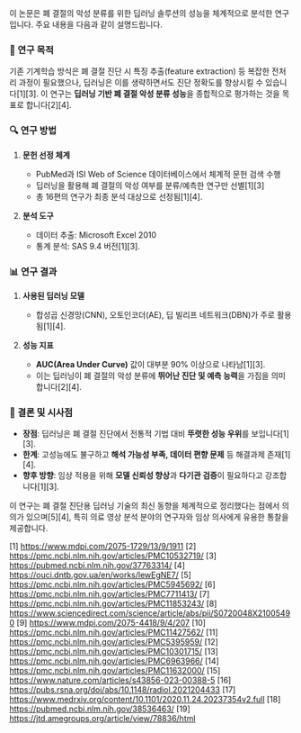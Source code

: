 이 논문은 폐 결절의 악성 분류를 위한 딥러닝 솔루션의 성능을 체계적으로 분석한 연구입니다. 주요 내용을 다음과 같이 설명드립니다.

### 📌 연구 목적  
기존 기계학습 방식은 폐 결절 진단 시 특징 추출(feature extraction) 등 복잡한 전처리 과정이 필요했으나, 딥러닝은 이를 생략하면서도 진단 정확도를 향상시킬 수 있습니다[1][3]. 이 연구는 **딥러닝 기반 폐 결절 악성 분류 성능**을 종합적으로 평가하는 것을 목표로 합니다[2][4].

### 🔍 연구 방법  
1. **문헌 선정 체계**  
   - PubMed과 ISI Web of Science 데이터베이스에서 체계적 문헌 검색 수행  
   - 딥러닝을 활용해 폐 결절의 악성 여부를 분류/예측한 연구만 선별[1][3]  
   - 총 16편의 연구가 최종 분석 대상으로 선정됨[1][4].

2. **분석 도구**  
   - 데이터 추출: Microsoft Excel 2010  
   - 통계 분석: SAS 9.4 버전[1][3].

### 📊 연구 결과  
1. **사용된 딥러닝 모델**  
   - 합성곱 신경망(CNN), 오토인코더(AE), 딥 빌리프 네트워크(DBN)가 주로 활용됨[1][4].

2. **성능 지표**  
   - **AUC(Area Under Curve)** 값이 대부분 90% 이상으로 나타남[1][3].  
   - 이는 딥러닝이 폐 결절의 악성 분류에 **뛰어난 진단 및 예측 능력**을 가짐을 의미합니다[2][4].

### 🧠 결론 및 시사점  
- **장점**: 딥러닝은 폐 결절 진단에서 전통적 기법 대비 **뚜렷한 성능 우위**를 보입니다[1][3].  
- **한계**: 고성능에도 불구하고 **해석 가능성 부족, 데이터 편향 문제** 등 해결과제 존재[1][4].  
- **향후 방향**: 임상 적용을 위해 **모델 신뢰성 향상**과 **다기관 검증**이 필요하다고 강조합니다[1][3].

이 연구는 폐 결절 진단용 딥러닝 기술의 최신 동향을 체계적으로 정리했다는 점에서 의의가 있으며[5][4], 특히 의료 영상 분석 분야의 연구자와 임상 의사에게 유용한 통찰을 제공합니다.

[1] https://www.mdpi.com/2075-1729/13/9/1911
[2] https://pmc.ncbi.nlm.nih.gov/articles/PMC10532719/
[3] https://pubmed.ncbi.nlm.nih.gov/37763314/
[4] https://ouci.dntb.gov.ua/en/works/lewEgNE7/
[5] https://pmc.ncbi.nlm.nih.gov/articles/PMC5945692/
[6] https://pmc.ncbi.nlm.nih.gov/articles/PMC7711413/
[7] https://pmc.ncbi.nlm.nih.gov/articles/PMC11853243/
[8] https://www.sciencedirect.com/science/article/abs/pii/S0720048X21005490
[9] https://www.mdpi.com/2075-4418/9/4/207
[10] https://pmc.ncbi.nlm.nih.gov/articles/PMC11427562/
[11] https://pmc.ncbi.nlm.nih.gov/articles/PMC5395959/
[12] https://pmc.ncbi.nlm.nih.gov/articles/PMC10301715/
[13] https://pmc.ncbi.nlm.nih.gov/articles/PMC6963966/
[14] https://pmc.ncbi.nlm.nih.gov/articles/PMC11632000/
[15] https://www.nature.com/articles/s43856-023-00388-5
[16] https://pubs.rsna.org/doi/abs/10.1148/radiol.2021204433
[17] https://www.medrxiv.org/content/10.1101/2020.11.24.20237354v2.full
[18] https://pubmed.ncbi.nlm.nih.gov/38536463/
[19] https://jtd.amegroups.org/article/view/78836/html
